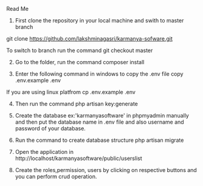 Read Me
1. First clone the repository in your local machine and swith to master branch

  git clone https://github.com/lakshminagasri/karmanya-sofware.git

  To switch to branch run the command
  git checkout master

2. Go to the folder, run the command
   composer install

3. Enter the following command in windows to copy the .env file
   copy .env.example .env

  If you are using linux platfrom
  cp .env.example .env

4. Then run the command
   php artisan key:generate

5. Create the database ex:'karmanyasoftware' in phpmyadmin manually and then put the database name in .env file and also username and password of your database.

6. Run the command to create database structure
   php artisan migrate 

7. Open the application in http://localhost/karmanyasoftware/public/userslist

8. Create the roles,permission, users by clicking on respective buttons and you can perform crud operation.




